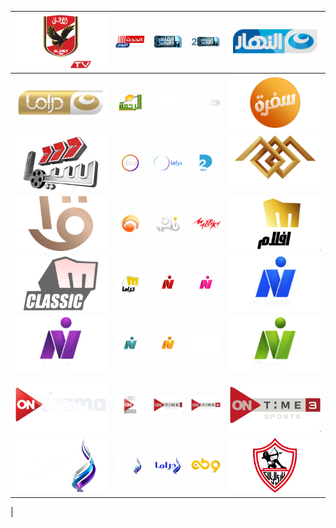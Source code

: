 | ![](https://raw.githubusercontent.com/RevGear/logo/master/Countries/EG/AlAhlyTV.png)| ![](https://raw.githubusercontent.com/RevGear/logo/master/Countries/EG/AlHadathAlyoum.png)| ![](https://raw.githubusercontent.com/RevGear/logo/master/Countries/EG/AlKaheraWalNas.png)| ![](https://raw.githubusercontent.com/RevGear/logo/master/Countries/EG/AlKaheraWalNas2.png)| ![](https://raw.githubusercontent.com/RevGear/logo/master/Countries/EG/AlNahar.png)| 
|:---:|:---:|:---:|:---:|:---:| 
| ![](https://raw.githubusercontent.com/RevGear/logo/master/Countries/EG/AlNaharDrama.png)| ![](https://raw.githubusercontent.com/RevGear/logo/master/Countries/EG/AlRahma.png)| ![](https://raw.githubusercontent.com/RevGear/logo/master/Countries/EG/CBC.png)| ![](https://raw.githubusercontent.com/RevGear/logo/master/Countries/EG/CBCDrama.png)| ![](https://raw.githubusercontent.com/RevGear/logo/master/Countries/EG/CBCSofra.png)| 
| ![](https://raw.githubusercontent.com/RevGear/logo/master/Countries/EG/Cima.png)| ![](https://raw.githubusercontent.com/RevGear/logo/master/Countries/EG/DMC.png)| ![](https://raw.githubusercontent.com/RevGear/logo/master/Countries/EG/DMCDrama.png)| ![](https://raw.githubusercontent.com/RevGear/logo/master/Countries/EG/Dream2.png)| ![](https://raw.githubusercontent.com/RevGear/logo/master/Countries/EG/EgyptianTV.png)| 
| ![](https://raw.githubusercontent.com/RevGear/logo/master/Countries/EG/ERTU1.png)| ![](https://raw.githubusercontent.com/RevGear/logo/master/Countries/EG/HudaTV.png)| ![](https://raw.githubusercontent.com/RevGear/logo/master/Countries/EG/MasperoZaman.png)| ![](https://raw.githubusercontent.com/RevGear/logo/master/Countries/EG/Mazzika.png)| ![](https://raw.githubusercontent.com/RevGear/logo/master/Countries/EG/MelodyAflam.png)| 
| ![](https://raw.githubusercontent.com/RevGear/logo/master/Countries/EG/MelodyClassic.png)| ![](https://raw.githubusercontent.com/RevGear/logo/master/Countries/EG/MelodyDrama.png)| ![](https://raw.githubusercontent.com/RevGear/logo/master/Countries/EG/NileCinema.png)| ![](https://raw.githubusercontent.com/RevGear/logo/master/Countries/EG/NileComedy.png)| ![](https://raw.githubusercontent.com/RevGear/logo/master/Countries/EG/NileCulture.png)| 
| ![](https://raw.githubusercontent.com/RevGear/logo/master/Countries/EG/NileDrama.png)| ![](https://raw.githubusercontent.com/RevGear/logo/master/Countries/EG/NileFamily.png)| ![](https://raw.githubusercontent.com/RevGear/logo/master/Countries/EG/NileLife.png)| ![](https://raw.githubusercontent.com/RevGear/logo/master/Countries/EG/NileNews.png)| ![](https://raw.githubusercontent.com/RevGear/logo/master/Countries/EG/NileSport.png)| 
| ![](https://raw.githubusercontent.com/RevGear/logo/master/Countries/EG/OnDrama.png)| ![](https://raw.githubusercontent.com/RevGear/logo/master/Countries/EG/OnE.png)| ![](https://raw.githubusercontent.com/RevGear/logo/master/Countries/EG/OnTimeSports.png)| ![](https://raw.githubusercontent.com/RevGear/logo/master/Countries/EG/OnTimeSports2.png)| ![](https://raw.githubusercontent.com/RevGear/logo/master/Countries/EG/OnTimeSports3.png)| 
| ![](https://raw.githubusercontent.com/RevGear/logo/master/Countries/EG/SadaElbalad.png)| ![](https://raw.githubusercontent.com/RevGear/logo/master/Countries/EG/SadaElbalad2.png)| ![](https://raw.githubusercontent.com/RevGear/logo/master/Countries/EG/SadaElbaladDrama.png)| ![](https://raw.githubusercontent.com/RevGear/logo/master/Countries/EG/WatanTV.png)| ![](https://raw.githubusercontent.com/RevGear/logo/master/Countries/EG/ZamalekTV.png)| 
 | 
